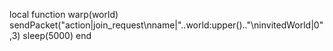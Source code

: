 local function warp(world)
sendPacket("action|join_request\nname|"..world:upper().."\ninvitedWorld|0",3)
        sleep(5000)
    end
